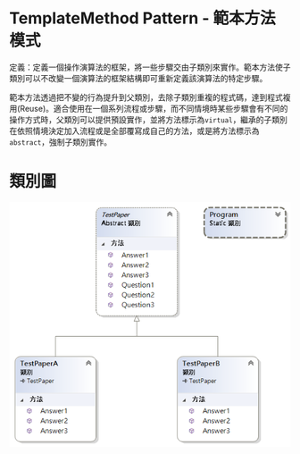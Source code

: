 # TemplateMethod Pattern - 範本方法模式

定義：定義一個操作演算法的框架，將一些步驟交由子類別來實作。範本方法使子類別可以不改變一個演算法的框架結構即可重新定義該演算法的特定步驟。

範本方法透過把不變的行為提升到父類別，去除子類別重複的程式碼，達到程式複用(Reuse)。適合使用在一個系列流程或步驟，而不同情境時某些步驟會有不同的操作方式時，父類別可以提供預設實作，並將方法標示為`virtual`，繼承的子類別在依照情境決定加入流程或是全部覆寫成自己的方法，或是將方法標示為`abstract`，強制子類別實作。


# 類別圖

![範本方法模式](https://github.com/BryanYu/DesignPatternPractice/blob/master/TemplateMethod/ClassDiagram1.png)


